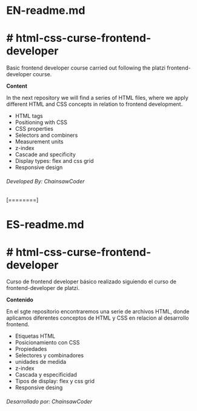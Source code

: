 # EN-readme.md
# # html-css-curse-frontend-developer
Basic frontend developer course carried out following the platzi frontend-developer course.

**Content**

In the next repository we will find a series of HTML files, where we apply different HTML and CSS concepts in relation to frontend development.
- HTML tags
- Positioning with CSS
- CSS properties 
- Selectors and combiners
- Measurement units
- z-index
- Cascade and specificity
- Display types: flex and css grid
- Responsive design
###### Developed By: ChainsawCoder

[========]

# ES-readme.md
# # html-css-curse-frontend-developer
Curso de frontend developer básico realizado siguiendo el curso de frontend-developer de platzi.

**Contenido**

En el sgte repositorio encontraremos una serie de archivos HTML, donde aplicamos diferentes conceptos de HTML y CSS en relacion al desarrollo frontend.
- Etiquetas HTML
- Posicionamiento con CSS
- Propiedades
- Selectores y combinadores
- unidades de medida
- z-index
- Cascada y especificidad
- Tipos de display: flex y css grid
- Responsive desing
###### Desarrollado por: ChainsawCoder 
